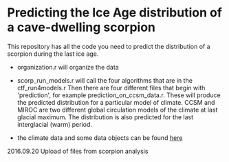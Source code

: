 <h1>Predicting the Ice Age distribution of a cave-dwelling scorpion</h1>

<p>This repository has all the code you need to predict the distribution of a scorpion during the last ice age.  </p>

<ul>
<li><p>organization.r will organize the data</p></li>
<li><p>scorp_run_models.r will call the four algorithms that are in the ctf_run4models.r Then there are four different files that begin with 'prediction', for example prediction_on_ccsm_data.r.  These will produce the predicted distribution for a particular model of climate. CCSM and MIROC are two different global circulation models of the climate at last glacial maximum. The distribution is also predicted for the last interglacial (warm) period.</p></li>
<li><p>the climate data and some data objects can be found <a href="https://drive.google.com/drive/folders/0B5PrX6jthQFAcEtKSFZzQjVSQlE/">here</a></p></li>
</ul>

<p>2016.09.20  Upload of files from scorpion analysis</p>
